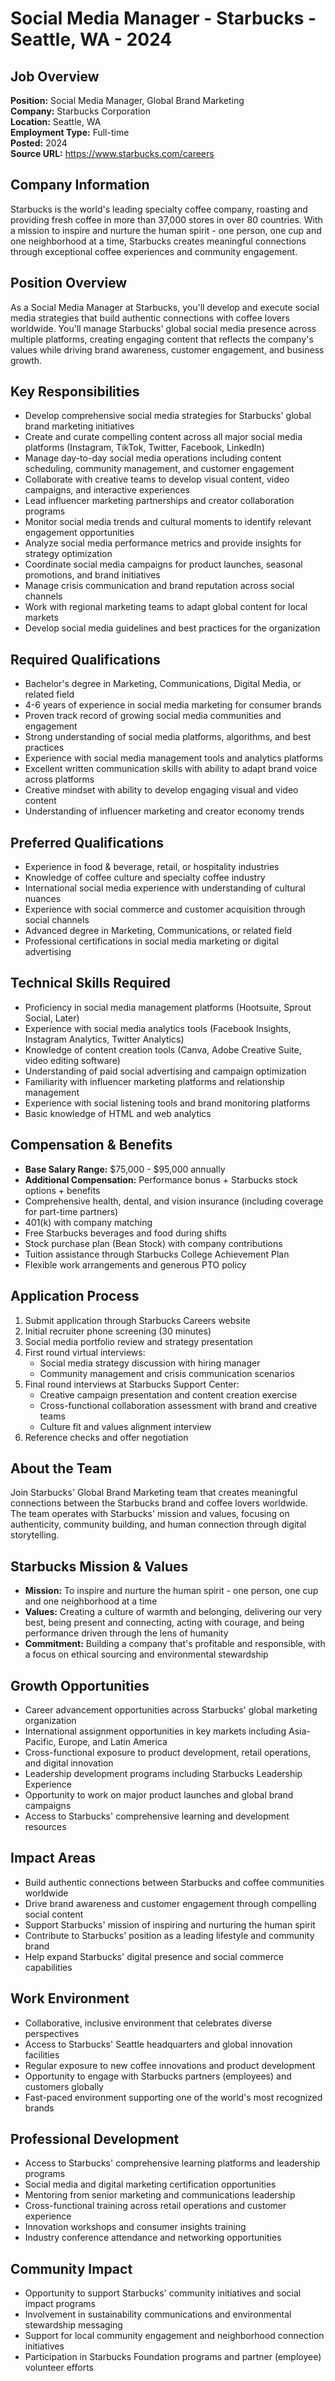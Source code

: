 # Social Media Manager - Starbucks - Seattle, WA - 2024

## Job Overview
**Position:** Social Media Manager, Global Brand Marketing  
**Company:** Starbucks Corporation  
**Location:** Seattle, WA  
**Employment Type:** Full-time  
**Posted:** 2024  
**Source URL:** https://www.starbucks.com/careers

## Company Information
Starbucks is the world's leading specialty coffee company, roasting and providing fresh coffee in more than 37,000 stores in over 80 countries. With a mission to inspire and nurture the human spirit - one person, one cup and one neighborhood at a time, Starbucks creates meaningful connections through exceptional coffee experiences and community engagement.

## Position Overview
As a Social Media Manager at Starbucks, you'll develop and execute social media strategies that build authentic connections with coffee lovers worldwide. You'll manage Starbucks' global social media presence across multiple platforms, creating engaging content that reflects the company's values while driving brand awareness, customer engagement, and business growth.

## Key Responsibilities
- Develop comprehensive social media strategies for Starbucks' global brand marketing initiatives
- Create and curate compelling content across all major social media platforms (Instagram, TikTok, Twitter, Facebook, LinkedIn)
- Manage day-to-day social media operations including content scheduling, community management, and customer engagement
- Collaborate with creative teams to develop visual content, video campaigns, and interactive experiences
- Lead influencer marketing partnerships and creator collaboration programs
- Monitor social media trends and cultural moments to identify relevant engagement opportunities
- Analyze social media performance metrics and provide insights for strategy optimization
- Coordinate social media campaigns for product launches, seasonal promotions, and brand initiatives
- Manage crisis communication and brand reputation across social channels
- Work with regional marketing teams to adapt global content for local markets
- Develop social media guidelines and best practices for the organization

## Required Qualifications
- Bachelor's degree in Marketing, Communications, Digital Media, or related field
- 4-6 years of experience in social media marketing for consumer brands
- Proven track record of growing social media communities and engagement
- Strong understanding of social media platforms, algorithms, and best practices
- Experience with social media management tools and analytics platforms
- Excellent written communication skills with ability to adapt brand voice across platforms
- Creative mindset with ability to develop engaging visual and video content
- Understanding of influencer marketing and creator economy trends

## Preferred Qualifications
- Experience in food & beverage, retail, or hospitality industries
- Knowledge of coffee culture and specialty coffee industry
- International social media experience with understanding of cultural nuances
- Experience with social commerce and customer acquisition through social channels
- Advanced degree in Marketing, Communications, or related field
- Professional certifications in social media marketing or digital advertising

## Technical Skills Required
- Proficiency in social media management platforms (Hootsuite, Sprout Social, Later)
- Experience with social media analytics tools (Facebook Insights, Instagram Analytics, Twitter Analytics)
- Knowledge of content creation tools (Canva, Adobe Creative Suite, video editing software)
- Understanding of paid social advertising and campaign optimization
- Familiarity with influencer marketing platforms and relationship management
- Experience with social listening tools and brand monitoring platforms
- Basic knowledge of HTML and web analytics

## Compensation & Benefits
- **Base Salary Range:** $75,000 - $95,000 annually
- **Additional Compensation:** Performance bonus + Starbucks stock options + benefits
- Comprehensive health, dental, and vision insurance (including coverage for part-time partners)
- 401(k) with company matching
- Free Starbucks beverages and food during shifts
- Stock purchase plan (Bean Stock) with company contributions
- Tuition assistance through Starbucks College Achievement Plan
- Flexible work arrangements and generous PTO policy

## Application Process
1. Submit application through Starbucks Careers website
2. Initial recruiter phone screening (30 minutes)
3. Social media portfolio review and strategy presentation
4. First round virtual interviews:
   - Social media strategy discussion with hiring manager
   - Community management and crisis communication scenarios
5. Final round interviews at Starbucks Support Center:
   - Creative campaign presentation and content creation exercise
   - Cross-functional collaboration assessment with brand and creative teams
   - Culture fit and values alignment interview
6. Reference checks and offer negotiation

## About the Team
Join Starbucks' Global Brand Marketing team that creates meaningful connections between the Starbucks brand and coffee lovers worldwide. The team operates with Starbucks' mission and values, focusing on authenticity, community building, and human connection through digital storytelling.

## Starbucks Mission & Values
- **Mission:** To inspire and nurture the human spirit - one person, one cup and one neighborhood at a time
- **Values:** Creating a culture of warmth and belonging, delivering our very best, being present and connecting, acting with courage, and being performance driven through the lens of humanity
- **Commitment:** Building a company that's profitable and responsible, with a focus on ethical sourcing and environmental stewardship

## Growth Opportunities
- Career advancement opportunities across Starbucks' global marketing organization
- International assignment opportunities in key markets including Asia-Pacific, Europe, and Latin America
- Cross-functional exposure to product development, retail operations, and digital innovation
- Leadership development programs including Starbucks Leadership Experience
- Opportunity to work on major product launches and global brand campaigns
- Access to Starbucks' comprehensive learning and development resources

## Impact Areas
- Build authentic connections between Starbucks and coffee communities worldwide
- Drive brand awareness and customer engagement through compelling social content
- Support Starbucks' mission of inspiring and nurturing the human spirit
- Contribute to Starbucks' position as a leading lifestyle and community brand
- Help expand Starbucks' digital presence and social commerce capabilities

## Work Environment
- Collaborative, inclusive environment that celebrates diverse perspectives
- Access to Starbucks' Seattle headquarters and global innovation facilities
- Regular exposure to new coffee innovations and product development
- Opportunity to engage with Starbucks partners (employees) and customers globally
- Fast-paced environment supporting one of the world's most recognized brands

## Professional Development
- Access to Starbucks' comprehensive learning platforms and leadership programs
- Social media and digital marketing certification opportunities
- Mentoring from senior marketing and communications leadership
- Cross-functional training across retail operations and customer experience
- Innovation workshops and consumer insights training
- Industry conference attendance and networking opportunities

## Community Impact
- Opportunity to support Starbucks' community initiatives and social impact programs
- Involvement in sustainability communications and environmental stewardship messaging
- Support for local community engagement and neighborhood connection initiatives
- Participation in Starbucks Foundation programs and partner (employee) volunteer efforts